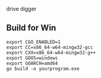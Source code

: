 drive digger

## Build for Win 
```
export CGO_ENABLED=1
export CC=x86_64-w64-mingw32-gcc
export CXX=x86_64-w64-mingw32-g++
export GOOS=windows
export GOARCH=amd64
go build -o yourprogram.exe
```

